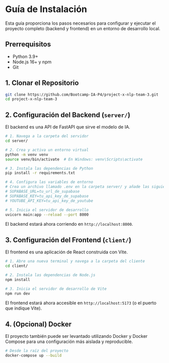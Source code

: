 # Guía de Instalación

Esta guía proporciona los pasos necesarios para configurar y ejecutar el proyecto completo (backend y frontend) en un entorno de desarrollo local.

## Prerrequisitos

-   Python 3.9+
-   Node.js 16+ y npm
-   Git

## 1. Clonar el Repositorio

```bash
git clone https://github.com/Bootcamp-IA-P4/project-x-nlp-team-3.git
cd project-x-nlp-team-3
```

## 2. Configuración del Backend (`server/`)

El backend es una API de FastAPI que sirve el modelo de IA.

```bash
# 1. Navega a la carpeta del servidor
cd server/

# 2. Crea y activa un entorno virtual
python -m venv venv
source venv/bin/activate  # En Windows: venv\Scripts\activate

# 3. Instala las dependencias de Python
pip install -r requirements.txt

# 4. Configura las variables de entorno
# Crea un archivo llamado .env en la carpeta server/ y añade las siguientes claves:
# SUPABASE_URL=tu_url_de_supabase
# SUPABASE_KEY=tu_api_key_de_supabase
# YOUTUBE_API_KEY=tu_api_key_de_youtube

# 5. Inicia el servidor de desarrollo
uvicorn main:app --reload --port 8000
```

El backend estará ahora corriendo en `http://localhost:8000`.

## 3. Configuración del Frontend (`client/`)

El frontend es una aplicación de React construida con Vite.

```bash
# 1. Abre una nueva terminal y navega a la carpeta del cliente
cd client/

# 2. Instala las dependencias de Node.js
npm install

# 3. Inicia el servidor de desarrollo de Vite
npm run dev
```

El frontend estará ahora accesible en `http://localhost:5173` (o el puerto que indique Vite).

## 4. (Opcional) Docker

El proyecto también puede ser levantado utilizando Docker y Docker Compose para una configuración más aislada y reproducible.

```bash
# Desde la raíz del proyecto
docker-compose up --build
```
